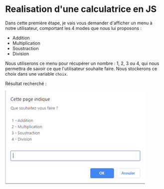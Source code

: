 # Realisation d'une calculatrice en JS

 Dans cette première étape, je vais vous demander d'afficher un menu à notre utilisateur, comportant les 4 modes que nous lui proposons :

- Addition
- Multiplication
- Soustraction
- Division

Nous utiliserons ce menu pour récupérer un nombre : 1, 2, 3 ou 4, qui nous permettra de savoir ce que l'utilisateur souhaite faire. Nous stockerons ce choix dans une variable `choix`.

Résultat recherché :

![Alt text](2019-12-02_10-27-53-439280314637f474cb27a3584582e399.png)
